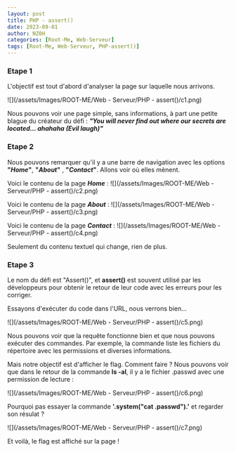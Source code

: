 ```yaml
---
layout: post
title: PHP - assert()
date: 2023-09-01
author: NZ0H
categories: [Root-Me, Web-Serveur]
tags: [Root-Me, Web-Serveur, PHP-assert()]
---
```


### Etape 1

L'objectif est tout d'abord d'analyser la page sur laquelle nous arrivons.

![](/assets/Images/ROOT-ME/Web - Serveur/PHP - assert()/c1.png)


Nous pouvons voir une page simple, sans informations, à part une petite blague du créateur du défi :
***"You will never find out where our secrets are located... ahahaha (Evil laugh)"***

### Etape 2

Nous pouvons remarquer qu'il y a une barre de navigation avec les options **"*Home*"**, **"*About*"** , **"*Contact*"**. Allons voir où elles mènent.



Voici le contenu de la page ***Home*** : 
![](/assets/Images/ROOT-ME/Web - Serveur/PHP - assert()/c2.png)

Voici le contenu de la page ***About*** : 
![](/assets/Images/ROOT-ME/Web - Serveur/PHP - assert()/c3.png)

Voici le contenu de la page ***Contact*** :
![](/assets/Images/ROOT-ME/Web - Serveur/PHP - assert()/c4.png)


Seulement du contenu textuel qui change, rien de plus.

### Etape 3

Le nom du défi est "Assert()", et **assert()** est souvent utilisé par les développeurs pour obtenir le retour de leur code avec les erreurs pour les corriger.

Essayons d'exécuter du code dans l'URL, nous verrons bien...

![](/assets/Images/ROOT-ME/Web - Serveur/PHP - assert()/c5.png)


Nous pouvons voir que la requête fonctionne bien et que nous pouvons exécuter des commandes. Par exemple, la commande liste les fichiers du répertoire avec les permissions et diverses informations.

Mais notre objectif est d'afficher le flag. Comment faire ? Nous pouvons voir que dans le retour de la commande **ls -al**, il y a le fichier .passwd avec une permission de lecture :

![](/assets/Images/ROOT-ME/Web - Serveur/PHP - assert()/c6.png)

Pourquoi pas essayer la commande **'.system("cat .passwd").'** et regarder son résulat ?

![](/assets/Images/ROOT-ME/Web - Serveur/PHP - assert()/c7.png)


Et voilà, le flag est affiché sur la page !

